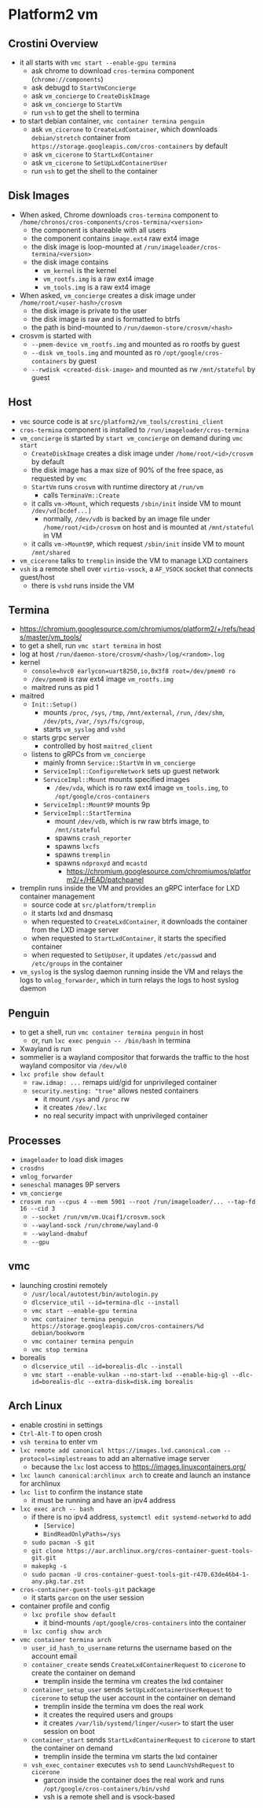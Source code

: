 Platform2 vm
============

## Crostini Overview

- it all starts with `vmc start --enable-gpu termina`
  - ask chrome to download `cros-termina` component (`chrome://components`)
  - ask debugd to `StartVmConcierge`
  - ask `vm_concierge` to `CreateDiskImage`
  - ask `vm_concierge` to `StartVm`
  - run `vsh` to get the shell to termina
- to start debian container, `vmc container termina penguin`
  - ask `vm_cicerone` to `CreateLxdContainer`, which downloads
    `debian/stretch` container from
    `https://storage.googleapis.com/cros-containers` by default
  - ask `vm_cicerone` to `StartLxdContainer`
  - ask `vm_cicerone` to `SetUpLxdContainerUser`
  - run `vsh` to get the shell to the container

## Disk Images

- When asked, Chrome downloads `cros-termina` component to
  `/home/chronos/cros-components/cros-termina/<version>`
  - the component is shareable with all users
  - the component contains `image.ext4` raw ext4 image
  - the disk image is loop-mounted at
    `/run/imageloader/cros-termina/<version>`
  - the disk image contains
    - `vm_kernel` is the kernel
    - `vm_rootfs.img` is a raw ext4 image
    - `vm_tools.img` is a raw ext4 image
- When asked, `vm_concierge` creates a disk image under
  `/home/root/<user-hash>/crosvm`
  - the disk image is private to the user
  - the disk image is raw and is formatted to btrfs
  - the path is bind-mounted to
    `/run/daemon-store/crosvm/<hash>`
- crosvm is started with
  - `--pmem-device vm_rootfs.img` and mounted as ro rootfs by guest
  - `--disk vm_tools.img` and mounted as ro `/opt/google/cros-containers` by
    guest
  - `--rwdisk <created-disk-image>` and mounted as rw `/mnt/stateful` by guest

## Host

- `vmc` source code is at `src/platform2/vm_tools/crostini_client`
- `cros-termina` component is installed to `/run/imageloader/cros-termina`
- `vm_concierge` is started by `start vm_concierge` on demand during `vmc start`
  - `CreateDiskImage` creates a disk image under `/home/root/<id>/crosvm` by
    default
  - the disk image has a max size of 90% of the free space, as requested by
    `vmc`
  - `StartVm` runs `crosvm` with runtime directory at `/run/vm`
    - calls `TerminaVm::Create`
  - it calls `vm->Mount`, which requests `/sbin/init` inside VM to mount `/dev/vd[bcdef...]`
    - normally, `/dev/vdb` is backed by an image file under
      `/home/root/<id>/crosvm` on host and is mounted at `/mnt/stateful` in
      VM
  - it calls `vm->Mount9P`, which request `/sbin/init` inside VM to mount `/mnt/shared`
- `vm_cicerone` talks to `tremplin` inside the VM to manage LXD containers
- `vsh` is a remote shell over `virtio-vsock`, a `AF_VSOCK` socket that
  connects guest/host
  - there is `vshd` runs inside the VM

## Termina

- <https://chromium.googlesource.com/chromiumos/platform2/+/refs/heads/master/vm_tools/>
- to get a shell, run `vmc start termina` in host
- log at host `/run/daemon-store/crosvm/<hash>/log/<random>.log`
- kernel
  - `console=hvc0 earlycon=uart8250,io,0x3f8 root=/dev/pmem0 ro`
  - `/dev/pmem0` is raw ext4 image `vm_rootfs.img`
  - maitred runs as pid 1
- maitred
  - `Init::Setup()`
    - mounts `/proc`, `/sys`, `/tmp`, `/mnt/external`, `/run`, `/dev/shm`,
      `/dev/pts`, `/var`, `/sys/fs/cgroup`, 
    - starts `vm_syslog` and `vshd`
  - starts grpc server
    - controlled by host `maitred_client`
  - listens to gRPCs from `vm_concierge`
    - mainly fromn `Service::StartVm` in `vm_concierge`
    - `ServiceImpl::ConfigureNetwork` sets up guest network
    - `ServiceImpl::Mount` mounts specified images
      - `/dev/vda`, which is ro raw ext4 image `vm_tools.img`, to
      	`/opt/google/cros-containers`
    - `ServiceImpl::Mount9P` mounts 9p
    - `ServiceImpl::StartTermina`
      - mount `/dev/vdb`, which is rw raw btrfs image, to `/mnt/stateful`
      - spawns `crash_reporter`
      - spawns `lxcfs`
      - spawns `tremplin`
      - spawns `ndproxyd` and `mcastd`
        - <https://chromium.googlesource.com/chromiumos/platform2/+/HEAD/patchpanel>
- tremplin runs inside the VM and provides an gRPC interface for LXD container management
  - source code at `src/platform/tremplin`
  - it starts lxd and dnsmasq
  - when requested to `CreateLxdContainer`, it downloads the container from
    the LXD image server
  - when requested to `StartLxdContainer`, it starts the specified container
  - when requested to `SetUpUser`, it updates `/etc/passwd` and `/etc/groups`
    in the container
- `vm_syslog` is the syslog daemon running inside the VM and relays the logs
  to `vmlog_forwarder`, which in turn relays the logs to host syslog daemon

## Penguin

- to get a shell, run `vmc container termina penguin` in host
  - or, run `lxc exec penguin -- /bin/bash` in termina
- Xwayland is run
- sommelier is a wayland compositor that forwards the traffic to the host
  wayland compositor via `/dev/wl0`
- `lxc profile show default`
  - `raw.idmap: ...` remaps uid/gid for unprivileged container
  - `security.nesting: "true"` allows nested containers
    - it mount `/sys` and `/proc` rw
    - it creates `/dev/.lxc`
    - no real security impact with unprivileged container

## Processes

- `imageloader` to load disk images
- `crosdns`
- `vmlog_forwarder`
- `seneschal` manages 9P servers
- `vm_concierge`
- `crosvm run --cpus 4 --mem 5901 --root /run/imageloader/... --tap-fd 16 --cid 3`
  - `--socket /run/vm/vm.Ucaif1/crosvm.sock`
  - `--wayland-sock /run/chrome/wayland-0`
  - `--wayland-dmabuf`
  - `--gpu`

## vmc

- launching crostini remotely
  - `/usr/local/autotest/bin/autologin.py`
  - `dlcservice_util --id=termina-dlc --install`
  - `vmc start --enable-gpu termina`
  - `vmc container termina penguin https://storage.googleapis.com/cros-containers/%d debian/bookworm`
  - `vmc container termina penguin`
  - `vmc stop termina`
- borealis
  - `dlcservice_util --id=borealis-dlc --install`
  - `vmc start --enable-vulkan --no-start-lxd --enable-big-gl --dlc-id=borealis-dlc --extra-disk=disk.img borealis`

## Arch Linux

- enable crostini in settings
- `Ctrl-Alt-T` to open crosh
- `vsh termina` to enter vm
- `lxc remote add canonical https://images.lxd.canonical.com --protocol=simplestreams`
  to add an alternative image server
  - because the `lxc` lost access to <https://images.linuxcontainers.org/>
- `lxc launch canonical:archlinux arch` to create and launch an instance for
  archlinux
- `lxc list` to confirm the instance state
  - it must be running and have an ipv4 address
- `lxc exec arch -- bash`
  - if there is no ipv4 address, `systemctl edit systemd-networkd` to add
    - `[Service]`
    - `BindReadOnlyPaths=/sys`
  - `sudo pacman -S git`
  - `git clone https://aur.archlinux.org/cros-container-guest-tools-git.git`
  - `makepkg -s`
  - `sudo pacman -U cros-container-guest-tools-git-r470.63de46b4-1-any.pkg.tar.zst`
- `cros-container-guest-tools-git` package
  - it starts `garcon` on the user session
- container profile and config
  - `lxc profile show default`
    - it bind-mounts `/opt/google/cros-containers` into the container
  - `lxc config show arch`
- `vmc container termina arch`
  - `user_id_hash_to_username` returns the username based on the account email
  - `container_create` sends `CreateLxdContainerRequest` to `cicerone` to
    create the container on demand
    - tremplin inside the termina vm creates the lxd container
  - `container_setup_user` sends `SetUpLxdContainerUserRequest` to `cicerone`
    to setup the user account in the container on demand
    - tremplin inside the termina vm does the real work
    - it creates the required users and groups
    - it creates `/var/lib/systemd/linger/<user>` to start the user session on
      boot
  - `container_start` sends `StartLxdContainerRequest` to `cicerone` to start
    the container on demand
    - tremplin inside the termina vm starts the lxd container
  - `vsh_exec_container` executes `vsh` to send `LaunchVshdRequest` to
    `cicerone`
    - garcon inside the container does the real work and runs
      `/opt/google/cros-containers/bin/vshd`
    - vsh is a remote shell and is vsock-based
